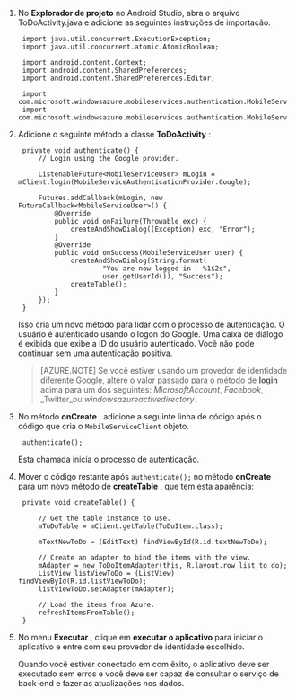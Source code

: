 
1. No **Explorador de projeto** no Android Studio, abra o arquivo ToDoActivity.java e adicione as seguintes instruções de importação.

        import java.util.concurrent.ExecutionException;
        import java.util.concurrent.atomic.AtomicBoolean;

        import android.content.Context;
        import android.content.SharedPreferences;
        import android.content.SharedPreferences.Editor;

        import com.microsoft.windowsazure.mobileservices.authentication.MobileServiceAuthenticationProvider;
        import com.microsoft.windowsazure.mobileservices.authentication.MobileServiceUser;

2. Adicione o seguinte método à classe **ToDoActivity** : 
    
        private void authenticate() {
            // Login using the Google provider.
            
            ListenableFuture<MobileServiceUser> mLogin = mClient.login(MobileServiceAuthenticationProvider.Google);
    
            Futures.addCallback(mLogin, new FutureCallback<MobileServiceUser>() {
                @Override
                public void onFailure(Throwable exc) {
                    createAndShowDialog((Exception) exc, "Error");
                }           
                @Override
                public void onSuccess(MobileServiceUser user) {
                    createAndShowDialog(String.format(
                            "You are now logged in - %1$2s",
                            user.getUserId()), "Success");
                    createTable();  
                }
            });     
        }


    Isso cria um novo método para lidar com o processo de autenticação. O usuário é autenticado usando o logon do Google. Uma caixa de diálogo é exibida que exibe a ID do usuário autenticado. Você não pode continuar sem uma autenticação positiva.

    > [AZURE.NOTE] Se você estiver usando um provedor de identidade diferente Google, altere o valor passado para o método de **login** acima para um dos seguintes: _MicrosoftAccount_, _Facebook_, _Twitter_ou _windowsazureactivedirectory_.

3. No método **onCreate** , adicione a seguinte linha de código após o código que cria o `MobileServiceClient` objeto.

        authenticate();

    Esta chamada inicia o processo de autenticação.

4. Mover o código restante após `authenticate();` no método **onCreate** para um novo método de **createTable** , que tem esta aparência:

        private void createTable() {
    
            // Get the table instance to use.
            mToDoTable = mClient.getTable(ToDoItem.class);
    
            mTextNewToDo = (EditText) findViewById(R.id.textNewToDo);
    
            // Create an adapter to bind the items with the view.
            mAdapter = new ToDoItemAdapter(this, R.layout.row_list_to_do);
            ListView listViewToDo = (ListView) findViewById(R.id.listViewToDo);
            listViewToDo.setAdapter(mAdapter);
    
            // Load the items from Azure.
            refreshItemsFromTable();
        }

9. No menu **Executar** , clique em **executar o aplicativo** para iniciar o aplicativo e entre com seu provedor de identidade escolhido. 

    Quando você estiver conectado em com êxito, o aplicativo deve ser executado sem erros e você deve ser capaz de consultar o serviço de back-end e fazer as atualizações nos dados.